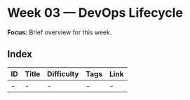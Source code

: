 # Week 03 — DevOps Lifecycle

**Focus:** Brief overview for this week.

## Index
| ID | Title | Difficulty | Tags | Link |
|---|---|---|---|---|
| - | - | - | - | - |
